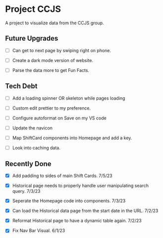 # Project CCJS

A project to visualize data from the CCJS group.

## Future Upgrades

- [ ] Can get to next page by swiping right on phone.

- [ ] Create a dark mode version of website.

- [ ] Parse the data more to get Fun Facts.

## Tech Debt

- [ ] Add a loading spinner OR skeleton while pages loading

- [ ] Custom edit prettier to my preference.

- [ ] Configure autoformat on Save on my VS code

- [ ] Update the navicon

- [ ] Map ShiftCard components into Homepage and add a key.

- [ ] Look into caching data.

## Recently Done
- [x] Add padding to sides of main Shift Cards. 7/5/23

- [x] Historical page needs to properly handle user manipulating search query. 7/3/23

- [x] Seperate the Homepage code into components. 7/3/23

- [x] Can load the Historical data page from the start date in the URL. 7/2/23

- [x] Reformat Historical page to have a dynamic table again. 7/2/23

- [x] Fix Nav Bar Visual. 6/1/23

